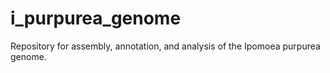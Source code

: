 # i_purpurea_genome
Repository for assembly, annotation, and analysis of the Ipomoea purpurea genome.
